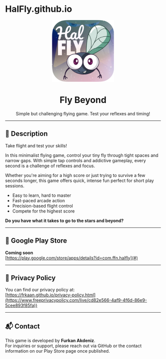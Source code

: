 # HalFly.github.io

<p align="center">
  <img src="HalFly_Logo.png" alt="App Logo" width="200"/>
</p>

<h1 align="center">Fly Beyond</h1>

<p align="center">
  Simple but challenging flying game. Test your reflexes and timing!
</p>

---

## 🚀 Description

Take flight and test your skills!

In this minimalist flying game, control your tiny fly through tight spaces and narrow gaps. With simple tap controls and addictive gameplay, every second is a challenge of reflexes and focus.

Whether you're aiming for a high score or just trying to survive a few seconds longer, this game offers quick, intense fun perfect for short play sessions.

- Easy to learn, hard to master  
- Fast-paced arcade action  
- Precision-based flight control  
- Compete for the highest score  

**Do you have what it takes to go to the stars and beyond?**

---

## 🔗 Google Play Store

**Coming soon**  
[https://play.google.com/store/apps/details?id=com.ffn.halfly](#)

---

## 🔐 Privacy Policy

You can find our privacy policy at:  
[https://frkaan.github.io/privacy-policy.html](https://www.freeprivacypolicy.com/live/cd82e566-4af9-4f6d-86e9-5cee893f85fa))

---

## 📬 Contact

This game is developed by **Furkan Akdeniz**.  
For inquiries or support, please reach out via GitHub or the contact information on our Play Store page once published.


